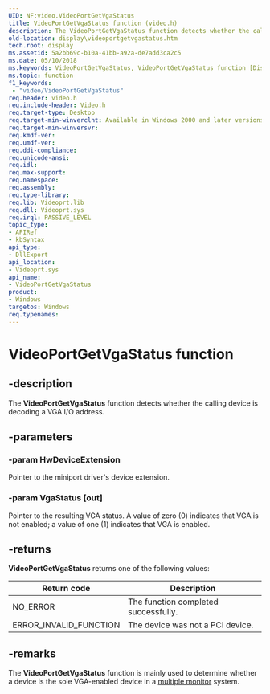 ```yaml
---
UID: NF:video.VideoPortGetVgaStatus
title: VideoPortGetVgaStatus function (video.h)
description: The VideoPortGetVgaStatus function detects whether the calling device is decoding a VGA I/O address.
old-location: display\videoportgetvgastatus.htm
tech.root: display
ms.assetid: 5a2bb69c-b10a-41bb-a92a-de7add3ca2c5
ms.date: 05/10/2018
ms.keywords: VideoPortGetVgaStatus, VideoPortGetVgaStatus function [Display Devices], VideoPort_Functions_f3e43fe4-2e50-48d4-b185-f44e2a2adb31.xml, display.videoportgetvgastatus, video/VideoPortGetVgaStatus
ms.topic: function
f1_keywords:
 - "video/VideoPortGetVgaStatus"
req.header: video.h
req.include-header: Video.h
req.target-type: Desktop
req.target-min-winverclnt: Available in Windows 2000 and later versions of the Windows operating systems.
req.target-min-winversvr: 
req.kmdf-ver: 
req.umdf-ver: 
req.ddi-compliance: 
req.unicode-ansi: 
req.idl: 
req.max-support: 
req.namespace: 
req.assembly: 
req.type-library: 
req.lib: Videoprt.lib
req.dll: Videoprt.sys
req.irql: PASSIVE_LEVEL
topic_type:
- APIRef
- kbSyntax
api_type:
- DllExport
api_location:
- Videoprt.sys
api_name:
- VideoPortGetVgaStatus
product:
- Windows
targetos: Windows
req.typenames: 
---
```


# VideoPortGetVgaStatus function

## -description

The <b>VideoPortGetVgaStatus</b> function detects whether the calling device is decoding a VGA I/O address.


## -parameters

### -param HwDeviceExtension

Pointer to the miniport driver's device extension.

### -param VgaStatus [out]

Pointer to the resulting VGA status. A value of zero (0) indicates that VGA is not enabled; a value of one (1) indicates that VGA is enabled.

## -returns

<b>VideoPortGetVgaStatus</b> returns one of the following values:

|Return code|Description|
|--- |--- |
|NO_ERROR|The function completed successfully.|
|ERROR_INVALID_FUNCTION|The device was not a PCI device.|

## -remarks

The <b>VideoPortGetVgaStatus</b> function is mainly used to determine whether a device is the sole VGA-enabled device in a <a href="https://docs.microsoft.com/windows-hardware/drivers/display/multiple-monitor-support-in-the-display-driver">multiple monitor</a> system. 



